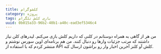 ```yaml
---
title: کلشوگرام
category: پروژه
tags: بازی کلش تلگرام
uuid: 0b015a33-96b2-40b1-a40c-ead3ef5346c4
---
```


من هر از گاهی به همراه دوستانم در کلنی که داریم کلش بازی می‌کنم. لیدرهای کلن نیاز داشتند که مرتب جزئیات وارها رو دنبال کنند. من هم برنامه‌ای اوپن سورس نوشتم و منتشر کردم که با استفاده از API کلش آو کلنز آخرین اخبار وار رو براشون ارسال کنه.


